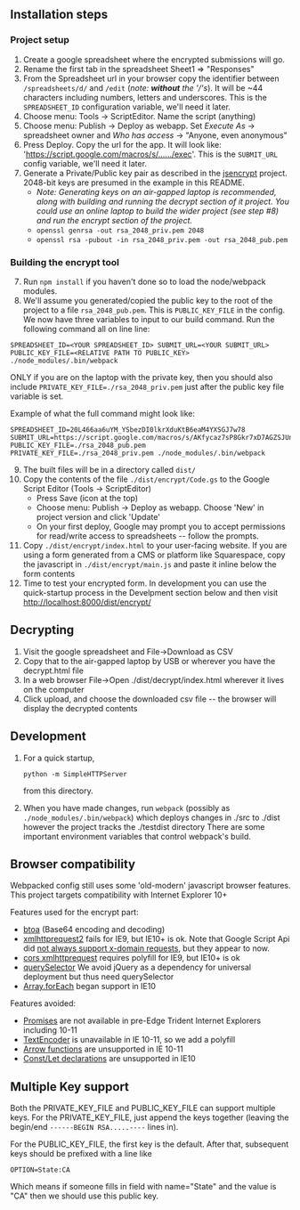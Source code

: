 ## Installation steps

### Project setup

1. Create a google spreadsheet where the encrypted submissions will go.
2. Rename the first tab in the spreadsheet Sheet1 => "Responses"
3. From the Spreadsheet url in your browser copy the identifier between `/spreadsheets/d/` and `/edit` (*note: **without** the '/'s*). It will be ~44 characters including numbers, letters and underscores.  This is the `SPREADSHEET_ID` configuration variable, we'll need it later.
3. Choose menu: Tools -> ScriptEditor.  Name the script (anything)
4. Choose menu: Publish -> Deploy as webapp.  Set *Execute As* -> spreadsheet owner and *Who has access* -> "Anyone, even anonymous"
5. Press Deploy.  Copy the url for the app.  It will look like: 'https://script.google.com/macros/s/....../exec'. This is the `SUBMIT_URL` config variable, we'll need it later.
6. Generate a Private/Public key pair as described in the [jsencrypt](https://github.com/travist/jsencrypt#how-to-use-this-library) project.  2048-bit keys are presumed in the example in this README.
   * _Note: Generating keys on an air-gapped laptop is recommended, along with building and running the decrypt section of it project.  You could use an online laptop to build the wider project (see step #8) and run the encrypt section of the project._
   * `openssl genrsa -out rsa_2048_priv.pem 2048`
   * `openssl rsa -pubout -in rsa_2048_priv.pem -out rsa_2048_pub.pem`

### Building the encrypt tool

7. Run `npm install` if you haven't done so to load the node/webpack modules.
8. We'll assume you generated/copied the public key to the root of the project to a file `rsa_2048_pub.pem`. This is `PUBLIC_KEY_FILE` in the config.  We now have three variables to input to our build command.  Run the following command all on line line:
```
SPREADSHEET_ID=<YOUR SPREADSHEET_ID> SUBMIT_URL=<YOUR SUBMIT_URL> PUBLIC_KEY_FILE=<RELATIVE PATH TO PUBLIC_KEY> ./node_modules/.bin/webpack
```

ONLY if you are on the laptop with the private key, then you should also include `PRIVATE_KEY_FILE=./rsa_2048_priv.pem` just after the public key file variable is set.

Example of what the full command might look like:
```
SPREADSHEET_ID=20L466aa6uYM_YSbezDI0lkrXduKtB6eaM4YXSGJ7w78  SUBMIT_URL=https://script.google.com/macros/s/AKfycaz7sP8Gkr7xD7AGZSJUnOtrVi2vwxbgUFl05RAX4WqFUhH9dVI/exec PUBLIC_KEY_FILE=./rsa_2048_pub.pem PRIVATE_KEY_FILE=./rsa_2048_priv.pem ./node_modules/.bin/webpack
```
9. The built files will be in a directory called `dist/`
10. Copy the contents of the file `./dist/encrypt/Code.gs` to the Google Script Editor (Tools -> ScriptEditor)
    * Press Save (icon at the top)
    * Choose menu: Publish -> Deploy as webapp.  Choose 'New' in project version and click 'Update'
    * On your first deploy, Google may prompt you to accept permissions for read/write access to spreadsheets -- follow the prompts.
11. Copy `./dist/encrypt/index.html` to your user-facing website.  If you are using a form generated from a CMS or platform like Squarespace, copy the javascript in `./dist/encrypt/main.js` and paste it inline below the form contents
12. Time to test your encrypted form.  In development you can use the quick-startup process in the Develpment section below and then visit [http://localhost:8000/dist/encrypt/](http://localhost:8000/dist/encrypt/)


## Decrypting

1. Visit the google spreadsheet and File->Download as CSV
2. Copy that to the air-gapped laptop by USB or wherever you have the decrypt.html file
3. In a web browser File->Open ./dist/decrypt/index.html wherever it lives on the computer
4. Click upload, and choose the downloaded csv file -- the browser will display the decrypted contents


## Development
1. For a quick startup,
    ````
    python -m SimpleHTTPServer
    ````
    from this directory.

2. When you have made changes, run `webpack` (possibly as `./node_modules/.bin/webpack`)
   which deploys changes in ./src to ./dist however the project tracks the ./testdist directory
   There are some important environment variables that control webpack's build.

## Browser compatibility

Webpacked config still uses some 'old-modern' javascript browser features.
This project targets compatibility with Internet Explorer 10+

Features used for the encrypt part:

* [btoa](https://caniuse.com/#feat=atob-btoa) (Base64 encoding and decoding)
* [xmlhttprequest2](https://caniuse.com/#feat=xhr2) fails for IE9, but IE10+ is ok. Note that Google Script Api did [not always support x-domain requests](https://ctrlq.org/code/20197-jquery-ajax-call-google-script), but they appear to now.
* [cors xmlhttprequest](https://caniuse.com/#feat=cors) requires polyfill for IE9, but IE10+ is ok
* [querySelector](https://caniuse.com/#feat=queryselector) We avoid jQuery as a dependency for universal deployment but thus need querySelector
* [Array.forEach](https://caniuse.com/#feat=es5) began support in IE10

Features avoided:
* [Promises](https://caniuse.com/#feat=promises) are not available in pre-Edge Trident Internet Explorers including 10-11
* [TextEncoder](https://caniuse.com/#feat=textencoder) is unavailable in IE 10-11, so we add a polyfill
* [Arrow functions](https://caniuse.com/#feat=arrow-functions) are unsupported in IE 10-11
* [Const/Let declarations](https://caniuse.com/#feat=const) are unsupported in IE10

## Multiple Key support

Both the PRIVATE_KEY_FILE and PUBLIC_KEY_FILE can support multiple keys.
For the PRIVATE_KEY_FILE, just append the keys together (leaving the begin/end `------BEGIN RSA.....----` lines in).

For the PUBLIC_KEY_FILE, the first key is the default.
After that, subsequent keys should be prefixed with a line like
```
OPTION=State:CA
```
Which means if someone fills in field with name="State" and the value is "CA" then we should use this public key.

